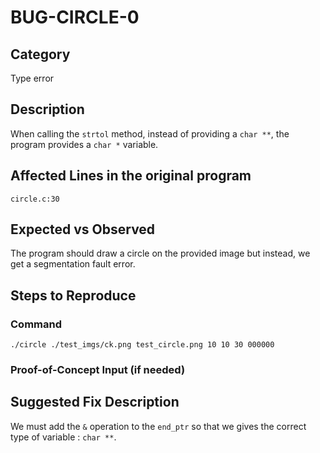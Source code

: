 # BUG-CIRCLE-0
## Category
Type error

## Description
When calling the `strtol` method, instead of providing a `char **`, the program provides a `char *` variable.  

## Affected Lines in the original program
`circle.c:30`

## Expected vs Observed
The program should draw a circle on the provided image but instead, we get a segmentation fault error.

## Steps to Reproduce

### Command
```
./circle ./test_imgs/ck.png test_circle.png 10 10 30 000000
```
### Proof-of-Concept Input (if needed)

## Suggested Fix Description
We must add the `&` operation to the `end_ptr` so that we gives the correct type of variable : `char **`.
